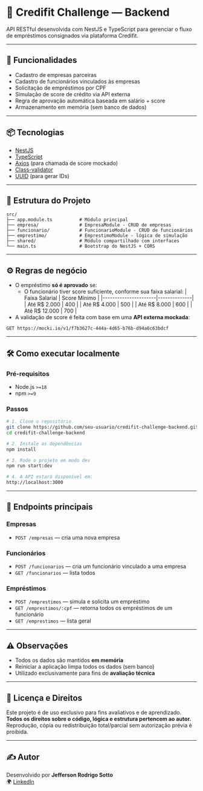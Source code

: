 # 🧠 Credifit Challenge — Backend

API RESTful desenvolvida com NestJS e TypeScript para gerenciar o fluxo de empréstimos consignados via plataforma Credifit.

---

## 🚀 Funcionalidades

- Cadastro de empresas parceiras
- Cadastro de funcionários vinculados às empresas
- Solicitação de empréstimos por CPF
- Simulação de score de crédito via API externa
- Regra de aprovação automática baseada em salário + score
- Armazenamento em memória (sem banco de dados)

---

## 📦 Tecnologias

- [NestJS](https://nestjs.com/)
- [TypeScript](https://www.typescriptlang.org/)
- [Axios](https://axios-http.com/) (para chamada de score mockado)
- [Class-validator](https://github.com/typestack/class-validator)
- [UUID](https://www.npmjs.com/package/uuid) (para gerar IDs)

---

## 📁 Estrutura do Projeto

```
src/
├── app.module.ts          # Módulo principal
├── empresa/               # EmpresaModule - CRUD de empresas
├── funcionario/           # FuncionarioModule - CRUD de funcionários
├── emprestimo/            # EmprestimoModule - lógica de simulação
├── shared/                # Módulo compartilhado com interfaces
└── main.ts                # Bootstrap do NestJS + CORS
```

---

## ⚙️ Regras de negócio

- O empréstimo **só é aprovado** se:
  - O funcionário tiver score suficiente, conforme sua faixa salarial:
    | Faixa Salarial       | Score Mínimo |
    |----------------------|--------------|
    | Até R$ 2.000         | 400          |
    | Até R$ 4.000         | 500          |
    | Até R$ 8.000         | 600          |
    | Até R$ 12.000        | 700          |
- A validação de score é feita com base em uma **API externa mockada**:

```url
GET https://mocki.io/v1/f7b3627c-444a-4d65-b76b-d94a6c63bdcf
```

---

## 🛠️ Como executar localmente

### Pré-requisitos

- Node.js `>=18`
- npm `>=9`

### Passos

```bash
# 1. Clone o repositório
git clone https://github.com/seu-usuario/credifit-challenge-backend.git
cd credifit-challenge-backend

# 2. Instale as dependências
npm install

# 3. Rode o projeto em modo dev
npm run start:dev

# 4. A API estará disponível em:
http://localhost:3000
```

---

## 📮 Endpoints principais

### Empresas

- `POST /empresas` — cria uma nova empresa

### Funcionários

- `POST /funcionarios` — cria um funcionário vinculado a uma empresa
- `GET /funcionarios` — lista todos

### Empréstimos

- `POST /emprestimos` — simula e solicita um empréstimo
- `GET /emprestimos/:cpf` — retorna todos os empréstimos de um funcionário
- `GET /emprestimos` — lista geral

---

## ⚠️ Observações

- Todos os dados são mantidos **em memória**
- Reiniciar a aplicação limpa todos os dados (sem banco)
- Utilizado exclusivamente para fins de **avaliação técnica**

---

## 📄 Licença e Direitos

Este projeto é de uso exclusivo para fins avaliativos e de aprendizado.  
**Todos os direitos sobre o código, lógica e estrutura pertencem ao autor.**  
Reprodução, cópia ou redistribuição total/parcial sem autorização prévia é proibida.

---

## ✍️ Autor

Desenvolvido por **Jefferson Rodrigo Sotto**  
🌍 [LinkedIn](https://www.linkedin.com/in/jeffersonsotto)
